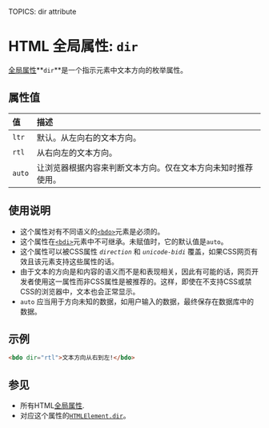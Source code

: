 TOPICS: dir attribute

# HTML 全局属性: `dir`

[全局属性](/zh-hans/webfrontend/HTML_Global_Attributes)**`dir`**是一个指示元素中文本方向的枚举属性。

## 属性值

| 值 | 描述 |
| :-- | :-- |
| `ltr` | 默认。从左向右的文本方向。|
| `rtl` | 从右向左的文本方向。|
| `auto` | 让浏览器根据内容来判断文本方向。仅在文本方向未知时推荐使用。|

## 使用说明

- 这个属性对有不同语义的[`<bdo>`](/zh-hans/webfrontend/<bdo>)元素是必须的。
- 这个属性在[`<bdi>`](/zh-hans/webfrontend/<bdi>)元素中不可继承。未赋值时，它的默认值是`auto`。
- 这个属性可以被CSS属性 *`direction`* 和 *`unicode-bidi`* 覆盖，如果CSS网页有效且该元素支持这些属性的话。
- 由于文本的方向是和内容的语义而不是和表现相关，因此有可能的话，网页开发者使用这一属性而非CSS属性是被推荐的。这样，即使在不支持CSS或禁CSS的浏览器中，文本也会正常显示。
- `auto` 应当用于方向未知的数据，如用户输入的数据，最终保存在数据库中的数据。

## 示例

```html
<bdo dir="rtl">文本方向从右到左!</bdo>
```

## 参见

- 所有HTML[全局属性](/zh-hans/webfrontend/HTML_Global_Attributes).
- 对应这个属性的[`HTMLElement.dir`](/zh-hans/webfrontend/HTMLElement.dir)。
